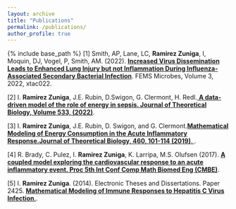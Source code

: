 ```yaml
---
layout: archive
title: "Publications"
permalink: /publications/
author_profile: true
---
```

{% include base_path %}
[1] Smith, AP, Lane, LC, **Ramirez Zuniga**, I, Moquin, DJ, Vogel, P, Smith, AM. (2022). [**Increased Virus Dissemination Leads to Enhanced Lung Injury but not Inflammation During Influenza-Associated Secondary Bacterial Infection**](https://academic.oup.com/femsmicrobes/article/doi/10.1093/femsmc/xtac022/6649651). FEMS Microbes, Volume 3, 2022, xtac022.

[2] I. **Ramirez Zuniga**, J.E. Rubin, D.Swigon, G. Clermont, H. Redl.[ **A data-driven model of the role of energy in sepsis. Journal of Theoretical Biology, Volume 533, (2022)**](https://www.sciencedirect.com/science/article/abs/pii/S0022519321003672). 

[3] I. **Ramirez Zuniga**, J.E. Rubin, D. Swigon, and G. Clermont.[**Mathematical Modeling of Energy Consumption in the Acute Inflammatory Response.Journal of Theoretical Biology, 460, 101-114 (2019)**. ](https://www.sciencedirect.com/science/article/pii/S0022519318304120).

[4] R. Brady, C. Pulez, I. **Ramirez Zuniga**, K. Larripa, M.S. Olufsen (2017). [**A coupled model exploring the cardiovascular response to an acute inflammatory event. Proc 5th Int Conf Comp Math Biomed Eng (CMBE)**](http://www.compbiomed.net/2017/cmbe-proceedings.htm).

[5] I. **Ramirez Zuniga**. (2014). Electronic Theses and Dissertations. Paper 2425. [ **Mathematical Modeling of Immune Responses to Hepatitis C Virus Infection**.](https://dc.etsu.edu/etd/2425).

